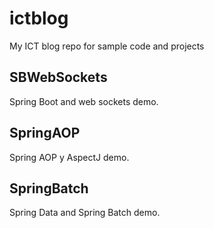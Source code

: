 # ictblog
My ICT blog repo for sample code and projects

SBWebSockets
------------

Spring Boot and web sockets demo.

SpringAOP
---------

Spring AOP y AspectJ demo.

SpringBatch
-----------

Spring Data and Spring Batch demo.
